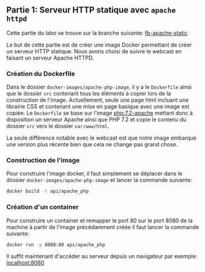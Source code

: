 ## Partie 1: Serveur HTTP statique avec `apache httpd`

Cette partie du labo se trouve sur la branche suivante: [fb-apache-static](https://github.com/PrazTobie/API-2021-HTTP-Infra/tree/fb-apache-static)

Le but de cette partie est de créer une image Docker permettant de créer un serveur HTTP statique. Nous avons choisi de suivre le webcast en faisant un serveur Apache HTTPD.

### Création du Dockerfile

Dans le dossier `docker-images/apache-php-image`, il y a le `Dockerfile` ainsi que le dossier `src` contenant tous les éléments à copier lors de la construction de l'image. Actuellement, seule une page html incluant une librairie CSS et contenant une mise en page basique avec une image est copiée. Le `Dockerfile` se base sur l'image [php:7.2-apache](https://hub.docker.com/layers/php/library/php/7.2-apache/images/sha256-25417b6c9c2e1a52b551ba89087f4d07c216f58784773c9e7a1710a1f6e2b4a1?context=explore) mettant donc à disposition un serveur Apache ainsi que PHP 7.2 et copie le contenu du dossier `src` vers le dossier `var/www/html`.

La seule différence notable avec le webcast est que notre image embarque une version plus récente bien que cela ne change pas grand chose.

### Construction de l'image

Pour construire l'image docker, il faut simplement se déplacer dans le dossier `docker-images/apache-php-image` et lancer la commande suivante:

```sh
docker build -t api/apache_php
```

### Création d'un container

Pour construire un container et remapper le port 80 sur le port 8080 de la machine à partir de l'image précédamment créée il faut lancer la commande suivante:

```sh
docker run -p 8080:80 api/apache_php
```

Il suffit maintenant d'accèder au serveur depuis un navigateur par exemple: [localhost:8080](http://localhost:8080)